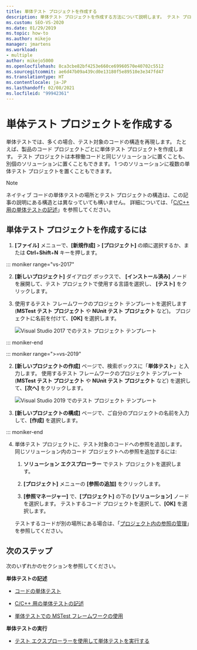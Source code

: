 ```yaml
---
title: 単体テスト プロジェクトを作成する
description: 単体テスト プロジェクトを作成する方法について説明します。 テスト プロジェクトは本稼働コードと同じソリューションに置くことも、別個のソリューションに置くこともできます。
ms.custom: SEO-VS-2020
ms.date: 01/29/2019
ms.topic: how-to
ms.author: mikejo
manager: jmartens
ms.workload:
- multiple
author: mikejo5000
ms.openlocfilehash: 8ca3cbe82bf4253e660ce69960570e40702c5512
ms.sourcegitcommit: ae6d47b09a439cd0e13180f5e89510e3e347fd47
ms.translationtype: HT
ms.contentlocale: ja-JP
ms.lasthandoff: 02/08/2021
ms.locfileid: "99942361"
---
```

# <a name="create-a-unit-test-project"></a>単体テスト プロジェクトを作成する

単体テストでは、多くの場合、テスト対象のコードの構造を再現します。 たとえば、製品のコード プロジェクトごとに単体テスト プロジェクトを作成します。 テスト プロジェクトは本稼働コードと同じソリューションに置くことも、別個のソリューションに置くこともできます。 1 つのソリューションに複数の単体テスト プロジェクトを置くこともできます。

> [!NOTE]
> ネイティブ コードの単体テストの場所とテスト プロジェクトの構造は、この記事の説明にある構造とは異なっていても構いません。 詳細については、「[C/C++ 用の単体テストの記述](writing-unit-tests-for-c-cpp.md)」を参照してください。

## <a name="to-create-a-unit-test-project"></a>単体テスト プロジェクトを作成するには

1. **[ファイル]** メニューで、**[新規作成]** > **[プロジェクト]** の順に選択するか、または **Ctrl**+**Shift**+**N** キーを押します。

::: moniker range="vs-2017"

2. **[新しいプロジェクト]** ダイアログ ボックスで、 **[インストール済み]** ノードを展開して、テスト プロジェクトで使用する言語を選択し、 **[テスト]** をクリックします。

3. 使用するテスト フレームワークのプロジェクト テンプレートを選択します (**MSTest テスト プロジェクト** や **NUnit テスト プロジェクト** など)。 プロジェクトに名前を付けて、**[OK]** を選択します。

   ![Visual Studio 2017 でのテスト プロジェクト テンプレート](media/test-project-templates.png)

::: moniker-end

::: moniker range=">=vs-2019"

2. **[新しいプロジェクトの作成]** ページで、検索ボックスに「**単体テスト**」と入力します。 使用するテスト フレームワークのプロジェクト テンプレート (**MSTest テスト プロジェクト** や **NUnit テスト プロジェクト** など) を選択して、**[次へ]** をクリックします。

   ![Visual Studio 2019 でのテスト プロジェクト テンプレート](media/vs-2019/test-project-templates.png)

3. **[新しいプロジェクトの構成]** ページで、ご自分のプロジェクトの名前を入力して、**[作成]** を選択します。

::: moniker-end

4. 単体テスト プロジェクトに、テスト対象のコードへの参照を追加します。 同じソリューション内のコード プロジェクトへの参照を追加するには:

   1. **ソリューション エクスプローラー** でテスト プロジェクトを選択します。

   2. **[プロジェクト]** メニューの **[参照の追加]** をクリックします。

   3. **[参照マネージャー]** で、**[プロジェクト]** の下の **[ソリューション]** ノードを選択します。 テストするコード プロジェクトを選択して、**[OK]** を選択します。

   テストするコードが別の場所にある場合は、「[プロジェクト内の参照の管理](../ide/managing-references-in-a-project.md)」を参照してください。

## <a name="next-steps"></a>次のステップ

次のいずれかのセクションを参照してください。

**単体テストの記述**

- [コードの単体テスト](../test/unit-test-your-code.md)

- [C/C++ 用の単体テストの記述](writing-unit-tests-for-c-cpp.md)

- [単体テストでの MSTest フレームワークの使用](using-microsoft-visualstudio-testtools-unittesting-members-in-unit-tests.md)

**単体テストの実行**

- [テスト エクスプローラーを使用して単体テストを実行する](../test/run-unit-tests-with-test-explorer.md)
